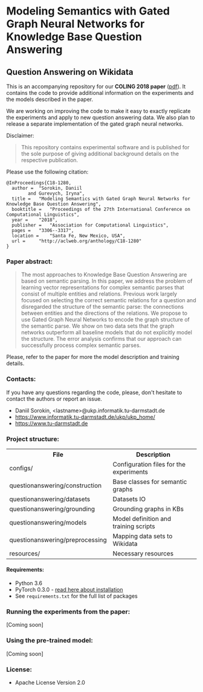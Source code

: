 # Modeling Semantics with Gated Graph Neural Networks for Knowledge Base Question Answering

## Question Answering on Wikidata

This is an accompanying repository for our **COLING 2018 paper** ([pdf](http://aclweb.org/anthology/C18-1280)). 
It contains the code to provide additional information on the experiments and the models described in the paper.

We are working on improving the code to make it easy to exactly replicate the experiments and apply to new question answering data. 
We also plan to release a separate implementation of the gated graph neural networks.   

Disclaimer:
> This repository contains experimental software and is published for the sole purpose of giving additional background details on the respective publication.

 

Please use the following citation:

```
@InProceedings{C18-1280,
  author = 	"Sorokin, Daniil
		and Gurevych, Iryna",
  title = 	"Modeling Semantics with Gated Graph Neural Networks for Knowledge Base Question Answering",
  booktitle = 	"Proceedings of the 27th International Conference on Computational Linguistics",
  year = 	"2018",
  publisher = 	"Association for Computational Linguistics",
  pages = 	"3306--3317",
  location = 	"Santa Fe, New Mexico, USA",
  url = 	"http://aclweb.org/anthology/C18-1280"
}
```

### Paper abstract:
> The most approaches to Knowledge Base Question Answering are based on semantic parsing. In
  this paper, we address the problem of learning vector representations for complex semantic parses
  that consist of multiple entities and relations. Previous work largely focused on selecting the
  correct semantic relations for a question and disregarded the structure of the semantic parse: the
  connections between entities and the directions of the relations. We propose to use Gated Graph
  Neural Networks to encode the graph structure of the semantic parse. We show on two data sets
  that the graph networks outperform all baseline models that do not explicitly model the structure.
  The error analysis confirms that our approach can successfully process complex semantic parses.

Please, refer to the paper for more the model description and training details.
 
### Contacts:
If you have any questions regarding the code, please, don't hesitate to contact the authors or report an issue.
  * Daniil Sorokin, \<lastname\>@ukp.informatik.tu-darmstadt.de
  * https://www.informatik.tu-darmstadt.de/ukp/ukp_home/
  * https://www.tu-darmstadt.de
 
### Project structure:

<table>
    <tr>
        <th>File</th><th>Description</th>
    </tr>
    <tr>
        <td>configs/</td><td>Configuration files for the experiments</td>
    </tr>
    <tr>
        <td>questionanswering/construction</td><td>Base classes for semantic graphs</td>
    </tr>
    <tr>
        <td>questionanswering/datasets</td><td>Datasets IO</td>
    </tr>
    <tr>
        <td>questionanswering/grounding</td><td>Grounding graphs in KBs</td>
    </tr>
    <tr>
        <td>questionanswering/models</td><td>Model definition and training scripts</td>
    </tr>
    <tr>
        <td>questionanswering/preprocessing</td><td>Mapping data sets to Wikidata</td>
    </tr>
    <tr>
        <td>resources/</td><td>Necessary resources</td>
    </tr>
</table>


#### Requirements:
* Python 3.6
* PyTorch 0.3.0 - [read here about installation](http://pytorch.org/)
* See `requirements.txt` for the full list of packages

### Running the experiments from the paper:

[Coming soon]

### Using the pre-trained model:

[Coming soon]


### License:
* Apache License Version 2.0
